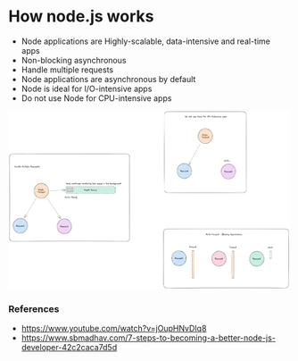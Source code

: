 # How node.js works

- Node applications are Highly-scalable, data-intensive and real-time apps
- Non-blocking asynchronous 
- Handle multiple requests
- Node applications are asynchronous by default
- Node is ideal for I/O-intensive apps
- Do not use Node for CPU-intensive apps

<img src="node.png">

### References
- https://www.youtube.com/watch?v=jOupHNvDIq8
- https://www.sbmadhav.com/7-steps-to-becoming-a-better-node-js-developer-42c2caca7d5d